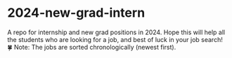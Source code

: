 # 2024-new-grad-intern
A repo for internship and new grad positions in 2024. Hope this will help all the students who are looking for a job, and best of luck in your job search! 🍀  Note: The jobs are sorted chronologically (newest first).
